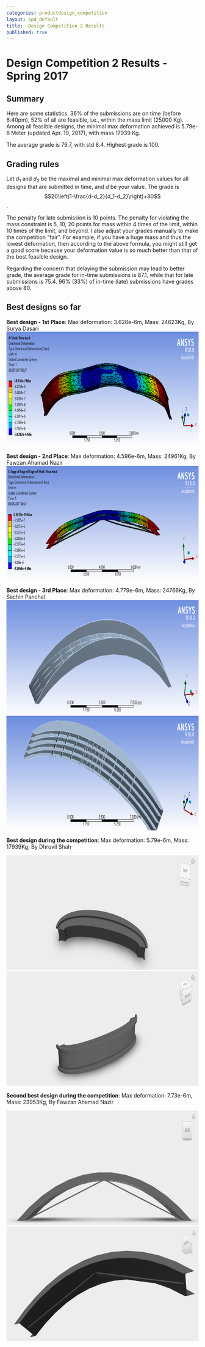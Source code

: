 ```yaml
---
categories: productdesign_competition
layout: apd_default
title:  Design Competition 2 Results
published: true
---
```

<style TYPE="text/css">
code.has-jax {font: inherit; font-size: 100%; background: inherit; border: inherit;}
</style>
<script type="text/x-mathjax-config">
MathJax.Hub.Config({
    tex2jax: {
        inlineMath: [['$','$'], ['\\(','\\)']],
        skipTags: ['script', 'noscript', 'style', 'textarea', 'pre'] // removed 'code' entry
    }
});
MathJax.Hub.Queue(function() {
    var all = MathJax.Hub.getAllJax(), i;
    for(i = 0; i < all.length; i += 1) {
        all[i].SourceElement().parentNode.className += ' has-jax';
    }
});
</script>
<script type="text/javascript" src="http://cdn.mathjax.org/mathjax/latest/MathJax.js?config=TeX-AMS-MML_HTMLorMML"></script>


# Design Competition 2 Results - Spring 2017


## Summary
Here are some statistics. 36% of the submissions are on time (before 6:40pm), 52% of 
all are feasible, i.e., within the mass limit (25000 Kg). Among all feasible designs, the 
minimal max deformation achieved is 5.79e-6 Meter (updated Apr. 19, 2017), with mass 17939 Kg.

The average grade is 79.7, with std 8.4. Highest grade is 100. 

## Grading rules
Let $d_1$ and $d_2$ be the maximal and minimal max deformation values for all designs that are 
submitted in time, and $d$ be your value. The grade is
 $$20\left(1-\frac{d-d_2}{d_1-d_2}\right)+80$$.
 
The penalty for late submission is 10 points. The penalty for violating the mass constraint
is 5, 10, 20 points for mass within 4 times of the limit, within 10 times of the limit, and beyond.
I also adjust your grades manually to make the competition "fair". For example, if you have 
a huge mass and thus the lowest deformation, then according to the above formula, you might still
get a good score because your deformation value is so much better than that of the best 
feasible design.

Regarding the concern that delaying the submission may lead to better grade, the average grade
for in-time submissions is 87.1, while that for late submissions is 75.4. 96% (33%) of in-time 
(late) submissions have grades above 80.

## Best designs so far
**Best design - 1st Place**: Max deformation: 3.628e-6m, Mass: 24623Kg, By Surya Dasari
<img src="/_images/productdesign/designcompetition2017surya.png" alt="Drawing" style="height: 300px;"/>

**Best design - 2nd Place**: Max deformation: 4.596e-6m, Mass: 24961Kg, By Fawzan Ahamad Nazir
<img src="/_images/productdesign/designcompetition2017ahamad3.png" alt="Drawing" style="height: 300px;"/>

**Best design - 3rd Place**: Max deformation: 4.779e-6m, Mass: 24766Kg, By Sachin Panchal
<img src="/_images/productdesign/designcompetition2017panchal.png" alt="Drawing" style="height: 300px;"/>
<img src="/_images/productdesign/designcompetition2017panchal2.png" alt="Drawing" style="height: 300px;"/>

**Best design during the competition**: Max deformation: 5.79e-6m, Mass: 17939Kg, By Dhruvil Shah

<img src="/_images/productdesign/designcompetition2017shah.png" alt="Drawing" style="height: 300px;"/>
<img src="/_images/productdesign/designcompetition2017shah2.png" alt="Drawing" style="height: 300px;"/>

**Second best design during the competition**: Max deformation: 7.73e-6m, Mass: 23953Kg, By Fawzan Ahamad Nazir

<img src="/_images/productdesign/designcompetition2017ahamad.png" alt="Drawing" style="height: 300px;"/>
<img src="/_images/productdesign/designcompetition2017ahamad2.png" alt="Drawing" style="height: 300px;"/>

